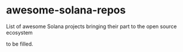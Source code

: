 # awesome-solana-repos
List of awesome Solana projects bringing their part to the open source ecosystem

to be filled.
